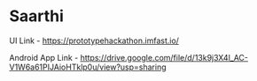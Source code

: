 # Saarthi
UI Link -
https://prototypehackathon.imfast.io/

Android App Link -
https://drive.google.com/file/d/13k9j3X4l_AC-V1W6a61PIJAioHTklp0u/view?usp=sharing
